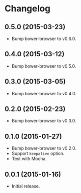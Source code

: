 # Changelog

## 0.5.0 (2015-03-23)
- Bump bower-browser to v0.6.0.

## 0.4.0 (2015-03-12)
- Bump bower-browser to v0.5.0.

## 0.3.0 (2015-03-05)
- Bump bower-browser to v0.4.0.

## 0.2.0 (2015-02-23)
- Bump bower-browser to v0.3.0.

## 0.1.0 (2015-01-27)
- Bump bower-browser to v0.2.0.
- Support `keepalive` option.
- Test with Mocha.

## 0.0.1 (2015-01-16)
- Initial release.
